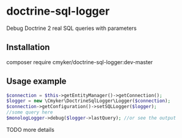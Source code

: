 # doctrine-sql-logger
Debug Doctrine 2 real SQL queries with parameters

## Installation

composer require cmyker/doctrine-sql-logger:dev-master

## Usage example

```php
$connection = $this->getEntityManager()->getConnection(); 
$logger = new \Cmyker\DoctrineSqlLogger\Logger($connection);
$connection->getConfiguration()->setSQLLogger($logger);
//some query here
$monologLogger->debug($logger->lastQuery); //or see the output
```

TODO more details
